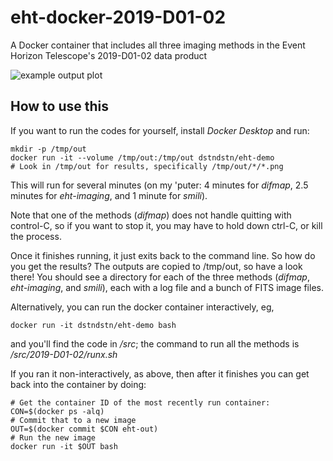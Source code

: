 # eht-docker-2019-D01-02
A Docker container that includes all three imaging methods in the Event Horizon Telescope's 2019-D01-02 data product

![example output plot](https://github.com/dstndstn/eht-docker-2019-D01-02/raw/master/smili-SR1_M87_2017_095_lo_hops_netcal_StokesI.png "Example output plot")

## How to use this

If you want to run the codes for yourself, install *Docker Desktop*
and run:
```
mkdir -p /tmp/out
docker run -it --volume /tmp/out:/tmp/out dstndstn/eht-demo
# Look in /tmp/out for results, specifically /tmp/out/*/*.png
```

This will run for several minutes (on my 'puter: 4 minutes for *difmap*,
2.5 minutes for *eht-imaging*, and 1 minute for *smili*).

Note that one of the methods (*difmap*) does not handle quitting with
control-C, so if you want to stop it, you may have to hold down
ctrl-C, or kill the process.

Once it finishes running, it just exits back to the command line.  So
how do you get the results?  The outputs are copied to /tmp/out, so
have a look there!  You should see a directory for each of the three
methods (*difmap*, *eht-imaging*, and *smili*), each with a log file
and a bunch of FITS image files.

Alternatively, you can run the docker container interactively, eg,
```
docker run -it dstndstn/eht-demo bash
```
and you'll find the code in */src*; the command to run all the methods
is */src/2019-D01-02/runx.sh*

If you ran it non-interactively, as above, then after it finishes you can
get back into the container by doing:
```
# Get the container ID of the most recently run container:
CON=$(docker ps -alq)
# Commit that to a new image
OUT=$(docker commit $CON eht-out)
# Run the new image
docker run -it $OUT bash
```

